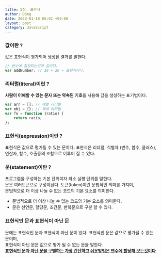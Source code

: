 ```yaml
---
title: 5장. 표현식
author: D5ng
date: 2023-01-18 00:02 +09:00
layout: post
category: JavaScript
---
```


### 값이란 ?

값은 표현식이 평가되어 생성된 결과를 말한다.

```javascript
// 변수에 할당되는것아 값이다.
var addNumber; // 10 + 20 = 표현식이다.
```

### 리터럴(literal)이란 ?

**사람이 이해할 수 있는 문자 또는 약속된 기호**를 사용해 값을 생성하는 표기법이다.

```javascript
var arr = []; // 배열 리터럴
var obj = {}; // 객체 리터럴
var fn = function (ratio) {
	return ratio;
};
```

### 표현식(expression)이란 ?

표현식은 값으로 평가될 수 있는 문이다.
표현식은 리터럴, 식별자 (변수, 함수, 클래스), 연산자, 함수, 호출등의 조합으로 이루어 질 수 있다.

### 문(statement)이란 ?

프로그램을 구성하는 기본 단위이자 최소 실행 단위를 말한다.  
문은 여러토큰으로 구성이된다. 토큰(token)이란 문법적인 의미를 가지며,  
문법적으로 더 이상 나눌 수 없는 코드의 기본 요소를 의미한다.

- 문법적으로 더 이상 나눌 수 없는 코드의 기본 요소를 의미한다.
- 문은 선언문, 할당문, 조건문, 반복문으로 구분 할 수 있다.

### 표현식인 문과 표현식이 아닌 문

문에는 표현식인 문과 표현식이 아닌 문이 있다. 표현식인 문은 값으로 평가될 수 있는 문이며,  
표현식이 아닌 문은 값으로 평가 될 수 없는 문을 말한다.  
<u><strong>표현식인 문과 아닌 문을 구별하는 가장 간단하고 쉬운방법은 변수에 할당해 보는것이다</strong></u>
